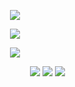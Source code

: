 <p align="center">
<img src="https://github.com/user-attachments/assets/f9eea593-28ac-4d64-8e12-0ce9660068ea" />
</p>


<p align="center">
<img src="https://github.com/user-attachments/assets/ac93c0ef-a0ac-4f59-a84a-d691bca3e756" />
</p>


<p align="center">
<img src="https://github.com/user-attachments/assets/52ea4ee3-e347-4c34-943a-c6a3499ecf50" />
</p>





‎ ‎ ‎ ‎ ‎ ‎ ‎ ‎ ‎ ‎ ‎ ‎ ‎ ‎ ‎ ‎ ‎ ‎ ‎ ‎ ‎ ‎ ‎ ‎ ‎ ‎ ‎ ‎ ‎ ‎ ‎ ‎ ‎ ‎ ‎ ‎ ‎ ‎ ‎ ‎ ‎ ‎ ‎ ‎ ‎ ‎ ‎ ‎ ‎ ‎ ‎ ‎ ‎ ‎ ‎ ‎ ‎ ‎ ‎ ‎ ‎ ‎ ‎ ‎ ‎ ‎ ‎ ‎ ‎ ‎ ‎ ‎‎  ‎‎ [<img src="https://github.com/user-attachments/assets/61ee457d-12d1-449b-93f6-491731e449e4">](https://rentry.co/heartpendant) ‎‎ ‎[<img src="https://github.com/user-attachments/assets/94d75a1a-26a8-4b38-8a85-205261c059da">](https://q84s.straw.page) ‎ ‎‎[<img src="https://github.com/user-attachments/assets/dfdeee29-003d-4073-a2a3-d81944b50da8">](https://emari.atabook.org/)






